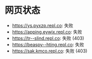 # 网页状态
- https://ys.pyxzp.repl.co: 失败
- https://apping.eywjx.repl.co: 失败
- https://tr--slind.repl.co: 失败 (403)
- https://beaspy--hting.repl.co: 失败
- https://sak.kmco.repl.co: 失败 (403)
